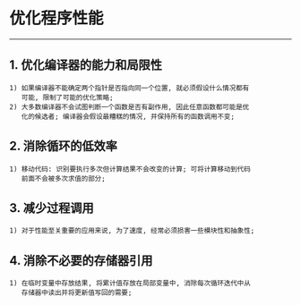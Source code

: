 # **优化程序性能**
***


## **1. 优化编译器的能力和局限性**
    1) 如果编译器不能确定两个指针是否指向同一个位置, 就必须假设什么情况都有
       可能, 限制了可能的优化策略;
    2) 大多数编译器不会试图判断一个函数是否有副作用, 因此任意函数都可能是优
       化的候选者; 编译器会假设最糟糕的情况, 并保持所有的函数调用不变;


## **2. 消除循环的低效率**
    1) 移动代码: 识别要执行多次但计算结果不会改变的计算; 可将计算移动到代码
       前面不会被多次求值的部分;


## **3. 减少过程调用**
    1) 对于性能至关重要的应用来说, 为了速度, 经常必须损害一些模块性和抽象性;


## **4. 消除不必要的存储器引用**
    1) 在临时变量中存放结果, 将累计值存放在局部变量中, 消除每次循环迭代中从
       存储器中读出并将更新值写回的需要;
